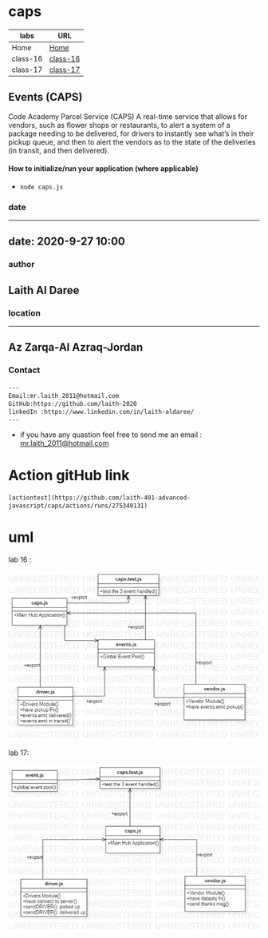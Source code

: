 # caps


**labs**     | **URL**
------------ | -------------
Home         | [Home](https://github.com/laith-401-advanced-javascript/caps)
 class-16    | [class-16](https://github.com/laith-401-advanced-javascript/caps/pull/1)
  class-17    | [class-17](https://github.com/laith-401-advanced-javascript/caps/pull/2)




## Events (CAPS)

Code Academy Parcel Service (CAPS)
A real-time service that allows for vendors, such as flower shops or restaurants, to alert a system of a package needing to be delivered, for drivers to instantly see what’s in their pickup queue, and then to alert the vendors as to the state of the deliveries (in transit, and then delivered).


#### How to initialize/run your application (where applicable)

-  `node caps.js`


### date

---
date: 2020-9-27 10:00
---

### author

 Laith Al Daree
---

### location

---
Az Zarqa-Al Azraq-Jordan
---


### Contact 
```
---
Email:mr.laith_2011@hotmail.com
GitHub:https://github.com/laith-2020
linkedIn :https://www.linkedin.com/in/laith-aldaree/
---
```


* if you have any quastion feel free to send me an 
  email : mr.laith_2011@hotmail.com


# Action gitHub link 
```
[actiontest](https://github.com/laith-401-advanced-javascript/caps/actions/runs/275340131)
```

# uml

lab 16 :

![](assest/lab16-event.jpg)

lab 17:

![](assest/tcp.jpg)